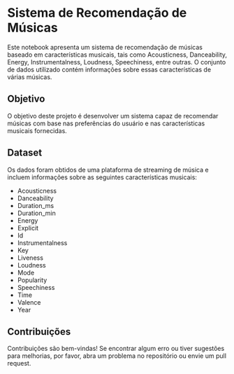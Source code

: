# Sistema de Recomendação de Músicas

Este notebook apresenta um sistema de recomendação de músicas baseado em características musicais, tais como Acousticness, Danceability, Energy, Instrumentalness, Loudness, Speechiness, entre outras. O conjunto de dados utilizado contém informações sobre essas características de várias músicas.

## Objetivo

O objetivo deste projeto é desenvolver um sistema capaz de recomendar músicas com base nas preferências do usuário e nas características musicais fornecidas.

## Dataset

Os dados foram obtidos de uma plataforma de streaming de música e incluem informações sobre as seguintes características musicais:

- Acousticness
- Danceability
- Duration_ms
- Duration_min
- Energy
- Explicit
- Id
- Instrumentalness
- Key
- Liveness
- Loudness
- Mode
- Popularity
- Speechiness
- Time
- Valence
- Year

## Contribuições

Contribuições são bem-vindas! Se encontrar algum erro ou tiver sugestões para melhorias, por favor, abra um problema no repositório ou envie um pull request.
